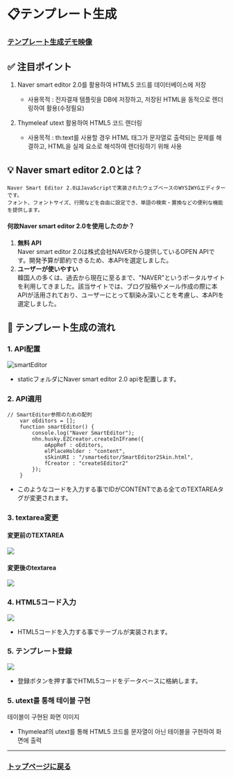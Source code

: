 # 📋テンプレート生成

### <a href="https://youtu.be/v9N_6WpRXqg">テンプレート生成デモ映像</a>

## ✅ 注目ポイント

 1. Naver smart editor 2.0를 활용하여 HTML5 코드를 데이터베이스에 저장
    - 사용목적 : 전자결재 템플릿을 DB에 저장하고, 저장된 HTML을 동적으로 렌더링하여 활용(수정필요) 
      
 2. Thymeleaf utext 활용하여 HTML5 코드 렌더링
    - 사용목적 : th:text를 사용할 경우 HTML 태그가 문자열로 출력되는 문제를 해결하고, HTML을 실제 요소로 해석하여 렌더링하기 위해 사용

## 💡 Naver smart editor 2.0とは？
  ```
Naver Smart Editor 2.0はJavaScriptで実装されたウェブベースのWYSIWYGエディターです。
フォント、フォントサイズ、行間などを自由に設定でき、単語の検索・置換などの便利な機能を提供します。
  ```
#### 何故Naver smart editor 2.0を使用したのか？
1. **無料 API** <br> Naver smart editor 2.0は株式会社NAVERから提供しているOPEN APIです。開発予算が節約できるため、本APIを選定しました。
2. **ユーザーが使いやすい** <br> 韓国人の多くは、過去から現在に至るまで、"NAVER"というポータルサイトを利用してきました。該当サイトでは、ブログ投稿やメール作成の際に本APIが活用されており、ユーザーにとって馴染み深いことを考慮し、本APIを選定しました。 

## 🔨 テンプレート生成の流れ

### 1. API配置
![smartEditor](https://github.com/leewoosang-hub/CollaVore/blob/master/images/static.png)  
  
- staticフォルダにNaver smart editor 2.0 apiを配置します。

### 2. API適用

```
// SmartEditor参照のための配列
	var oEditors = [];
	function smartEditor() {
		console.log("Naver SmartEditor");
		nhn.husky.EZCreator.createInIFrame({
			oAppRef : oEditors,
			elPlaceHolder : "content",
			sSkinURI : "/smarteditor/SmartEditor2Skin.html",
			fCreator : "createSEditor2"
		});
	}
```

- このようなコードを入力する事でIDがCONTENTである全てのTEXTAREAタグが変更されます。

### 3. textarea変更

#### 変更前のTEXTAREA

<img src="https://github.com/leewoosang-hub/CollaVore/blob/master/images/before_textarea.png"/>

#### 変更後のtextarea

<p>
<img src="https://github.com/leewoosang-hub/CollaVore/blob/master/images/after_textarea.png" />
</p>

### 4. HTML5コード入力

<img src="https://private-user-images.githubusercontent.com/175101488/407699177-c17a1989-9023-4ba3-bc7b-a89d0263a3b2.gif?jwt=eyJhbGciOiJIUzI1NiIsInR5cCI6IkpXVCJ9.eyJpc3MiOiJnaXRodWIuY29tIiwiYXVkIjoicmF3LmdpdGh1YnVzZXJjb250ZW50LmNvbSIsImtleSI6ImtleTUiLCJleHAiOjE3MzgyNDMwNTksIm5iZiI6MTczODI0Mjc1OSwicGF0aCI6Ii8xNzUxMDE0ODgvNDA3Njk5MTc3LWMxN2ExOTg5LTkwMjMtNGJhMy1iYzdiLWE4OWQwMjYzYTNiMi5naWY_WC1BbXotQWxnb3JpdGhtPUFXUzQtSE1BQy1TSEEyNTYmWC1BbXotQ3JlZGVudGlhbD1BS0lBVkNPRFlMU0E1M1BRSzRaQSUyRjIwMjUwMTMwJTJGdXMtZWFzdC0xJTJGczMlMkZhd3M0X3JlcXVlc3QmWC1BbXotRGF0ZT0yMDI1MDEzMFQxMzEyMzlaJlgtQW16LUV4cGlyZXM9MzAwJlgtQW16LVNpZ25hdHVyZT0yYTExM2RiZGEyNjdmY2NiMjcxNGMxYjlkMzcxN2I4MjAxMjEzNmNiMzVmOGRkNGE2NGZjZDFmNTYwYTRhYzk1JlgtQW16LVNpZ25lZEhlYWRlcnM9aG9zdCJ9.YGw-C7SNBO4nZmtgipFl1aoXI4ay1TAk0O1GaHWBSiw" />

- HTML5コードを入力する事でテーブルが実装されます。

### 5. テンプレート登録

<p>
<img src="https://github.com/leewoosang-hub/CollaVore/blob/master/images/table_DB.png" style:align="center" />
</p>

- 登録ボタンを押す事でHTML5コードをデータベースに格納します。

### 5. utext를 통해 테이블 구현

테이블이 구현된 화면 이미지

- Thymeleaf의  utext를 통해 HTML5 코드를 문자열이 아닌 테이블을 구현하여 화면에 출력

---

### <a href="https://github.com/leewoosang-hub/CollaVore">トップページに戻る
